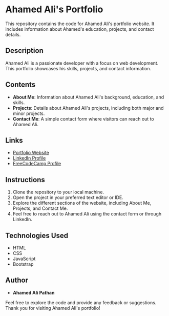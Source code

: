 # Ahamed Ali's Portfolio

This repository contains the code for Ahamed Ali's portfolio website. It includes information about Ahamed's education, projects, and contact details.

## Description

Ahamed Ali is a passionate developer with a focus on web development. This portfolio showcases his skills, projects, and contact information.

## Contents

- **About Me**: Information about Ahamed Ali's background, education, and skills.
- **Projects**: Details about Ahamed Ali's projects, including both major and minor projects.
- **Contact Me**: A simple contact form where visitors can reach out to Ahamed Ali.

## Links

- [Portfolio Website](https://github.com/AhamedPgx/Ahamed-Ali-Portfolio)
- [LinkedIn Profile](https://www.linkedin.com/in/ahamed-ali-pathan-213047282/)
- [FreeCodeCamp Profile](https://www.freecodecamp.org/fccf2b29f33-7d27-4c77-9ced-58d32a6173be)

## Instructions

1. Clone the repository to your local machine.
2. Open the project in your preferred text editor or IDE.
3. Explore the different sections of the website, including About Me, Projects, and Contact Me.
4. Feel free to reach out to Ahamed Ali using the contact form or through LinkedIn.

## Technologies Used

- HTML
- CSS
- JavaScript
- Bootstrap

## Author

- **Ahamed Ali Pathan**

Feel free to explore the code and provide any feedback or suggestions. Thank you for visiting Ahamed Ali's portfolio!

